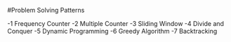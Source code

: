 #Problem Solving Patterns

-1 Frequency Counter
-2 Multiple Counter
-3 Sliding Window
-4 Divide and Conquer
-5 Dynamic Programming
-6 Greedy Algorithm
-7 Backtracking
